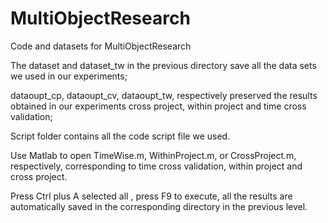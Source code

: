 # MultiObjectResearch
Code and datasets for MultiObjectResearch

The dataset and dataset_tw in the previous directory save all the data sets we used in our experiments;

dataoupt_cp, dataoupt_cv, dataoupt_tw, respectively preserved the results obtained in our experiments cross project, within project and time cross validation;

Script folder contains all the code script file we used.

Use Matlab to open TimeWise.m, WithinProject.m, or CrossProject.m, respectively, corresponding to time cross validation, within project and cross project.

Press Ctrl plus A selected all , press F9 to execute, all the results are automatically saved in the corresponding directory in the previous level.
